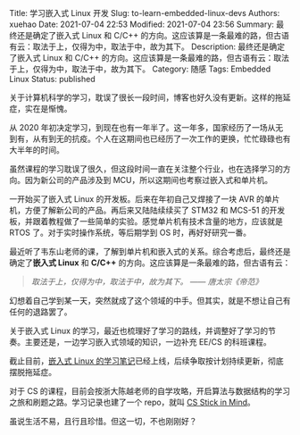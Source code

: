 Title: 学习嵌入式 Linux 开发
Slug: to-learn-embedded-linux-devs
Authors: xuehao
Date: 2021-07-04 22:53
Modified: 2021-07-04 23:56
Summary: 最终还是确定了嵌入式 Linux 和 C/C++ 的方向。这应该算是一条最难的路，但古语有云：取法于上，仅得为中，取法于中，故为其下。
Description: 最终还是确定了嵌入式 Linux 和 C/C++ 的方向。这应该算是一条最难的路，但古语有云：取法于上，仅得为中，取法于中，故为其下。
Category: 随感
Tags: Embedded Linux
Status: published

关于计算机科学的学习，耽误了很长一段时间，博客也好久没有更新。这样的拖延症，实在是惭愧。

从 2020 年初决定学习，到现在也有一年半了。这一年多，国家经历了一场从无到有，从有到无的抗疫。个人在这期间也已经历了一次工作的更换，忙忙碌碌也有大半年的时间。

虽然课程的学习耽误了很久，但这段时间一直在关注整个行业，也在选择学习的方向。因为新公司的产品涉及到 MCU，所以这期间也考察过嵌入式和单片机。

一开始买了嵌入式 Linux 的开发板。后来在年初自己又焊接了一块 AVR 的单片机，方便了解新公司的产品。再后来又陆陆续续买了 STM32 和 MCS-51 的开发板，并跟着教程做了一些简单的实验。感觉单片机有技术含量的地方，应该就是 RTOS 了。对于实时操作系统，等后期学到 OS 时，再好好研究一番。

最近听了韦东山老师的课，了解到单片机和嵌入式的关系。综合考虑后，最终还是确定了**嵌入式 Linux** 和 **C/C++** 的方向。这应该算是一条最难的路，但古语有云：

> *取法于上，仅得为中，取法于中，故为其下。 —— 唐太宗《帝范》*

幻想着自己学到某一天，突然就成了这个领域的中手。但其实，就是不想让自己有任何的退路罢了。

关于嵌入式 Linux 的学习，最近也梳理好了学习的路线，并调整好了学习的节奏。主要还是，一边学习嵌入式领域的知识，一边补充 EE/CS 的科班课程。

截止目前，[嵌入式 Linux 的学习笔记](https://linux.stickmind.com)已经上线，后续争取按计划持续更新，彻底摆脱拖延症。

对于 CS 的课程，目前会按浙大陈越老师的自学攻略，开启算法与数据结构的学习之旅和刷题之路。学习记录也建了一个 repo，就叫 [CS Stick in Mind](https://github.com/xuehao/cs-stick-in-mind)。

虽说生活不易，且行且珍惜。但这一切，不也刚刚好？
